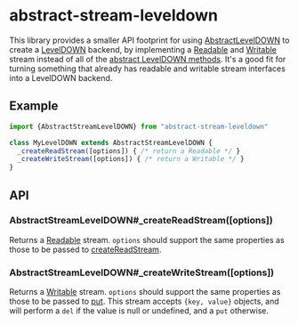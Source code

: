 abstract-stream-leveldown
=========================

This library provides a smaller API footprint for using [AbstractLevelDOWN][] to create a [LevelDOWN][] backend, by implementing a [Readable][] and [Writable][] stream instead of all of the [abstract LevelDOWN methods][]. It's a good fit for turning something that already has readable and writable stream interfaces into a LevelDOWN backend.

Example
-------

```javascript
import {AbstractStreamLevelDOWN} from "abstract-stream-leveldown"

class MyLevelDOWN extends AbstractStreamLevelDOWN {
  _createReadStream([options]) { /* return a Readable */ }
  _createWriteStream([options]) { /* return a Writable */ }
}
```

API
---

### AbstractStreamLevelDOWN#_createReadStream([options])

Returns a [Readable][] stream. `options` should support the same properties as those to be passed to [createReadStream][].

### AbstractStreamLevelDOWN#_createWriteStream([options])

Returns a [Writable][] stream. `options` should support the same properties as those to be passed to [put][]. This stream accepts `{key, value}` objects, and will perform a `del` if the value is null or undefined, and a `put` otherwise.

[AbstractLevelDOWN]: https://github.com/rvagg/abstract-leveldown
[LevelDOWN]: https://github.com/rvagg/node-leveldown
[Readable]: https://iojs.org/api/stream.html#stream_class_stream_readable
[Writable]: https://iojs.org/api/stream.html#stream_class_stream_writable
[abstract LevelDOWN methods]: https://github.com/rvagg/abstract-leveldown#extensible-api
[createReadStream]: https://github.com/rvagg/node-levelup#createReadStream
[put]: https://github.com/rvagg/node-levelup#put
